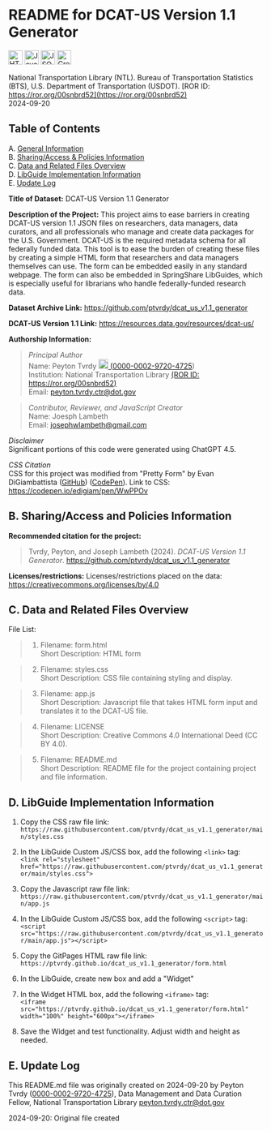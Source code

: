 # README for DCAT-US Version 1.1 Generator     
<img src="https://img.shields.io/badge/HTML5-E34F26?style=for-the-badge&logo=html5&logoColor=white" alt="HTML5" height="28"> <img src="https://img.shields.io/badge/JavaScript-323330?style=for-the-badge&logo=javascript&logoColor=F7DF1E" alt="JavaScript" height="28"> <img src="https://img.shields.io/badge/json-000000?style=for-the-badge&logo=json&logoColor=white" alt="JSON" height="28"> <a href="https://creativecommons.org/licenses/by/4.0"><img src="https://licensebuttons.net/l/by/3.0/88x31.png" alt="Creative Commons 4.0 BY License" height="28"></a>

National Transportation Library (NTL). Bureau of Transportation Statistics (BTS), U.S. Department of Transportation (USDOT). [ROR ID: https://ror.org/00snbrd52](https://ror.org/00snbrd52)  
2024-09-20  

## Table of Contents
A. [General Information](#a-general-information)  
B. [Sharing/Access & Policies Information](#b-sharingaccess-and-policies-information)  
C. [Data and Related Files Overview](#c-data-and-related-files-overview)  
D. [LibGuide Implementation Information](#d-libguide-implementation-information)  
E. [Update Log](#e-update-log)  

**Title of Dataset:**  DCAT-US Version 1.1 Generator  

**Description of the Project:** This project aims to ease barriers in creating DCAT-US version 1.1 JSON files on researchers, data managers, data curators, and all professionals who manage and create data packages for the U.S. Government. DCAT-US is the required metadata schema for all federally funded data. This tool is to ease the burden of creating these files by creating a simple HTML form that researchers and data managers themselves can use. The form can be embedded easily in any standard webpage. The form can also be embedded in SpringShare LibGuides, which is especially useful for librarians who handle federally-funded research data.

**Dataset Archive Link:** <https://github.com/ptvrdy/dcat_us_v1.1_generator>  

**DCAT-US Version 1.1 Link:** <https://resources.data.gov/resources/dcat-us/>

**Authorship Information:**  

>  *Principal Author*  
>  Name: Peyton Tvrdy <a href="https://orcid.org/0000-0002-9720-4725"><img src="https://th.bing.com/th/id/OIP.8aLkQghWV6uvFMxGtFAgmwHaHa?rs=1&pid=ImgDetMain" height="19"> ([0000-0002-9720-4725](https://orcid.org/0000-0002-9720-4725))   
>  Institution: National Transportation Library [(ROR ID: https://ror.org/00snbrd52)](https://ror.org/00snbrd52)   
>  Email: peyton.tvrdy.ctr@dot.gov  

>  *Contributor, Reviewer, and JavaScript Creator*  
>  Name: Joesph Lambeth     
>  Email: josephwlambeth@gmail.com  

*Disclaimer*  
Significant portions of this code were generated using ChatGPT 4.5. 

*CSS Citation*  
CSS for this project was modified from "Pretty Form" by Evan DiGiambattista ([GitHub](https://github.com/edigi135)) ([CodePen](https://codepen.io/edigiam)).
Link to CSS: <https://codepen.io/edigiam/pen/WwPPOv>  

## B. Sharing/Access and Policies Information  

**Recommended citation for the project:**  

>  Tvrdy, Peyton, and Joseph Lambeth (2024). *DCAT-US Version 1.1 Generator*. <https://github.com/ptvrdy/dcat_us_v1.1_generator>  

**Licenses/restrictions:** Licenses/restrictions placed on the data: <https://creativecommons.org/licenses/by/4.0>  
 
## C. Data and Related Files Overview  

File List:    

>  1. Filename: form.html  
>  Short Description:  HTML form   

>  2. Filename: styles.css    
>  Short Description:  CSS file containing styling and display.  

>  3. Filename: app.js  
>  Short Description:  Javascript file that takes HTML form input and translates it to the DCAT-US file.    

>  4. Filename: LICENSE  
>  Short Description:  Creative Commons 4.0 International Deed (CC BY 4.0).  

>  5. Filename: README.md  
>  Short Description:  README file for the project containing project and file information.   

## D. LibGuide Implementation Information   

1. Copy the CSS raw file link:  
`https://raw.githubusercontent.com/ptvrdy/dcat_us_v1.1_generator/main/styles.css`

2. In the LibGuide Custom JS/CSS box, add the following `<link>` tag:  
`<link rel="stylesheet" href="https://raw.githubusercontent.com/ptvrdy/dcat_us_v1.1_generator/main/styles.css">`  

3. Copy the Javascript raw file link:  
`https://raw.githubusercontent.com/ptvrdy/dcat_us_v1.1_generator/main/app.js`

4. In the LibGuide Custom JS/CSS box, add the following `<script>` tag:  
`<script src="https://raw.githubusercontent.com/ptvrdy/dcat_us_v1.1_generator/main/app.js"></script>`  

5. Copy the GitPages HTML raw file link:  
`https://ptvrdy.github.io/dcat_us_v1.1_generator/form.html`  

6. In the LibGuide, create new box and add a "Widget"  

7. In the Widget HTML box, add the following `<iframe>` tag:  
`<iframe src="https://ptvrdy.github.io/dcat_us_v1.1_generator/form.html" width="100%" height="600px"></iframe>`  

8. Save the Widget and test functionality. Adjust width and height as needed.    

## E. Update Log  

This README.md file was originally created on 2024-09-20 by Peyton Tvrdy ([0000-0002-9720-4725](https://orcid.org/0000-0002-9720-4725)), Data Management and Data Curation Fellow, National Transportation Library <peyton.tvrdy.ctr@dot.gov>  
 
2024-09-20: Original file created  
